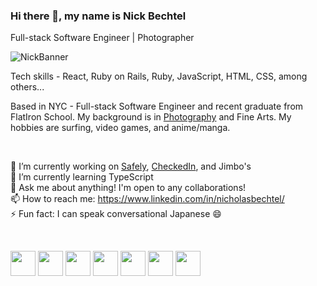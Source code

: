 ### Hi there 👋, my name is Nick Bechtel

Full-stack Software Engineer | Photographer

![NickBanner](https://user-images.githubusercontent.com/87031638/153313250-f899e42e-af1e-457a-9d35-52c90cc80a21.png)

Tech skills - React, Ruby on Rails, Ruby, JavaScript, HTML, CSS, among others...

Based in NYC - Full-stack Software Engineer and recent graduate from FlatIron School. My background is in [Photography](https://www.nickbechtel.com/) and Fine Arts. My hobbies are surfing, video games, and anime/manga.

<br/>

🔭 I’m currently working on [Safely](https://github.com/nikudon612/Safely), [CheckedIn](https://github.com/dialloflatno/Checkin), and Jimbo's
<br/>
🌱 I’m currently learning TypeScript
<br/>
💬 Ask me about anything! I'm open to any collaborations!
<br/>
📫 How to reach me: https://www.linkedin.com/in/nicholasbechtel/
<br/>
⚡ Fun fact: I can speak conversational Japanese :smile:

<br/>

<img src="https://cdn.jsdelivr.net/gh/devicons/devicon/icons/javascript/javascript-original.svg" height='40'/> <img src="https://cdn.jsdelivr.net/gh/devicons/devicon/icons/nodejs/nodejs-original.svg" height='40'/> <img src="https://cdn.jsdelivr.net/gh/devicons/devicon/icons/react/react-original.svg" height='40' /> <img src="https://cdn.jsdelivr.net/gh/devicons/devicon/icons/rails/rails-plain-wordmark.svg" height='40' /> <img src="https://cdn.jsdelivr.net/gh/devicons/devicon/icons/ruby/ruby-plain-wordmark.svg" height='40' /> <img src="https://cdn.jsdelivr.net/gh/devicons/devicon/icons/npm/npm-original-wordmark.svg"  height='40' /> <img src="https://cdn.jsdelivr.net/gh/devicons/devicon/icons/figma/figma-original.svg" height='40'/>
